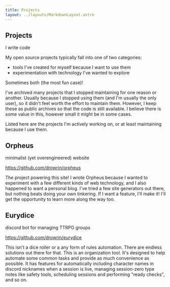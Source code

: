 ```yaml
---
title: Projects
layout: ../layouts/MarkdownLayout.astro
---
```


<section>
<hgroup>

# Projects

I write code

</hgroup>

My open source projects typically fall into one of two categories:

- tools I've created for myself because I want to use them
- experimentation with technology I've wanted to explore

Sometimes both (the most fun case)!

I've archived many projects that I stopped maintaining for one reason or
another. Usually because I stopped using them (and I'm usually the only user),
so it didn't feel worth the effort to maintain them. However, I keep these as
public archives so that the code is still available. I believe there is some
value in this, however small it might be in some cases.

Listed here are the projects I'm actively working on, or at least maintaining
because I use them.

</section>

<article>
<hgroup>

## Orpheus

minimalist (yet overengineered) website

</hgroup>

https://github.com/drowrin/orpheus

The project powering this site! I wrote Orpheus because I wanted to experiment
with a few different kinds of web technology, and I also happened to want a
personal blog. I've tried a few site generators out there, but nothing beats
doing your own tinkering. If I want a feature, I'll make it! I'll get the
opportunity to learn more along the way too.

</article>

<article>
<hgroup>

## Eurydice

discord bot for managing TTRPG groups

</hgroup>

https://github.com/drowrin/eurydice

This isn't a dice roller or a any form of rules automation. There are endless
solutions out there for that. This is an organization tool. It's designed to
help automate some common tasks and provide as much convenience as possible. It
has features for automatically including character names in discord nicknames
when a session is live, managing session-zero type notes like safety tools,
scheduling sessions and performing "ready checks", and so on.

</article>
